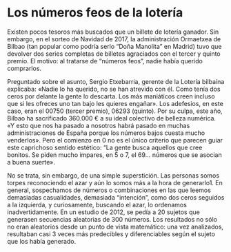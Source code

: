 # Los números feos de la lotería

Existen pocos tesoros más buscados que un billete de lotería ganador. Sin embargo, en el sorteo de Navidad de 2017, la administración Ormaetxea de Bilbao (tan popular como podría serlo “Doña Manolita” en Madrid) tuvo que devolver dos series completas de billetes agraciados con el tercer y quinto premio. El motivo: al tratarse de “números feos”, nadie había querido comprarlos. 

Preguntado sobre el asunto, Sergio Etxebarria, gerente de la Lotería bilbaína explicaba: «Nadie lo ha querido, no se han atrevido con él. Como tenía dos ceros por delante la gente lo descarta. Los más maniáticos creen incluso que si les ofreces uno tan bajo les quieres engañar». Los adefesios, en este caso, eran el 00750 (tercer premio), 06293 (quinto). Por su culpa, este año, Bilbao ha sacrificado 360.000 € a su ideal colectivo de belleza numérica. «Y esto que nos ha pasado a nosotros habrá pasado en muchas administraciones de España porque los números bajos cuesta mucho venderlos». Pero el comienzo en 0 no es el único criterio que parecen guiar este caprichoso sentido estético: “La gente busca aquellos que cree bonitos. Se piden mucho impares, en 5 o 7, el 69… números que se asocian a buena suerte».

No se trata, sin embargo, de una simple superstición. Las personas somos torpes reconociendo el azar y aún lo somos más a la hora de generarlo1. En general, sospechamos de números o combinaciones en las que leemos demasiadas casualidades, demasiada “intención”, como dos ceros seguidos a la izquierda, y curiosamente, buscando el azar, lo ordenamos inadvertidamente. En un estudio de 2012, se pedía a 20 sujetos que generasen secuencias aleatorias de 300 números. Los resultados no sólo no eran aleatorios desde un punto de vista matemático: una vez analizados, resultaban casi 3 veces más predecibles y diferenciables según el sujeto que los había generado.

